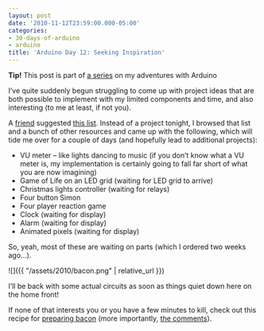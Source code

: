 ```yaml
---
layout: post
date: '2010-11-12T23:59:00.000-05:00'
categories:
- 30-days-of-arduino
- arduino
title: 'Arduino Day 12: Seeking Inspiration'
---
```


**Tip!** This post is part of [a series](/tag/30-days-of-arduino) on my adventures with Arduino

I’ve quite suddenly begun struggling to come up with project ideas that are both possible to implement with my limited components and time, and also interesting (to me at least, if not you). 

A [friend](http://twitter.com/#!/corsae/status/1655470213300224) suggested [this list](http://courses.cit.cornell.edu/ee476/FinalProjects/). Instead of a project tonight, I browsed that list and a bunch of other resources and came up with the following, which will tide me over for a couple of days (and hopefully lead to additional projects): 

* VU meter – like lights dancing to music (if you don’t know what a VU meter is, my implementation is certainly going to fall far short of what you are now imagining) 
* Game of Life on an LED grid (waiting for LED grid to arrive) 
* Christmas lights controller (waiting for relays) 
* Four button Simon 
* Four player reaction game 
* Clock (waiting for display) 
* Alarm (waiting for display) 
* Animated pixels (waiting for display)  


So, yeah, most of these are waiting on parts (which I ordered two weeks ago...).

![]({{ "/assets/2010/bacon.png" | relative_url }})

I’ll be back with some actual circuits as soon as things quiet down here on the home front!

If none of that interests you or you have a few minutes to kill, check out this recipe for [preparing bacon](http://www.foodnetwork.com/recipes/rachael-ray/late-night-bacon-recipe/reviews/index.html) (more importantly, [the comments](http://www.foodnetwork.com/recipes/rachael-ray/late-night-bacon-recipe/reviews/index.html)). 